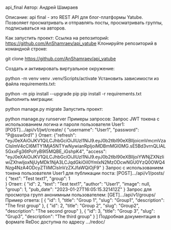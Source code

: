 api_final
Автор:
Андрей Шамраев

Описание:
api final - это REST API для блог-платформы Yatube. Позволяет просматривать и отправлять посты, просматривать группы, подписываться на авторов.

Как запустить проект:
Ссылка на репозиторий: https://github.com/AnShamraev/api_yatube
Клонируйте репозиторий в командной строке:

git clone https://github.com/AnShamraev/api_yatube

Cоздать и активировать виртуальное окружение:

python -m venv venv
.venv/Scripts/activate 
Установить зависимости из файла requirements.txt:

python -m pip install --upgrade pip
pip install -r requirements.txt
Выполнить миграции:

python manage.py migrate
Запустить проект:

python manage.py runserver
Примеры запросов:
Запрос JWT токена с использованием логина и пароля пользователя User1:
  [POST].../api/v1/jwt/create/
  {
    "username": "User1",
    "password": "P@ssw0rd1"
}
Ответ:
{"refresh": "eyJ0eXAiOiJKV1QiLCJhbGciOiJIUzI1NiJ9.eyJ0b2tlbl90eXBlIjoicmVmcmVzaCIsImV4cCI6MTY1MjA5NTYwNywianRpIjoiMDBmMGI0MG.sE5Bd3vrnQLIAL5GxxFg36tPoYyB9I5MQBE_iGshpK4",
    "access": "eyJ0eXAiOiJKV1QiLCJhbGciOiJIUzI1NiJ9.eyJ0b2tlbl90eXBlIjoiYWNjZXNzIiwiZXhwIjoxNjUyMDk1NjA3LCJqdGkiOiI0YmIxN2MzODcwNGU0YzQ0OWQ4Nzg4NzA4ODcyZTliMCIsInVzZXJfaWQiOjF9"
}
Запрос с использованием токена пользователя User1 для публикации поста:
    [POST].../api/v1/posts/
    {
    "text": "Test text1",
    "group": 1   
    }
Ответ:
{
    "id": 2,
    "text": "Test text1",
    "author": "User1",
    "image": null,
    "group": 1,
    "pub_date": "2023-01-27T16:05:15.321412Z"
}
Запрос для просмотра групп анонимным пользователем:
    [GET].../api/v1/groups/
Пример ответа:
    [
  {
    "id": 1,
    "title": "Group 1",
    "slug": "Group1",
    "description": "The first group"
  },
  {
    "id": 2,
    "title": "Group 2",
    "slug": "Group2",
    "description": "The second group"
  },
  {
    "id": 3,
    "title": "Group 3",
    "slug": "Grup3",
    "description": "The third group"
  }
]
Подробная документация в формате ReDoc доступна по адресу .../redoc/